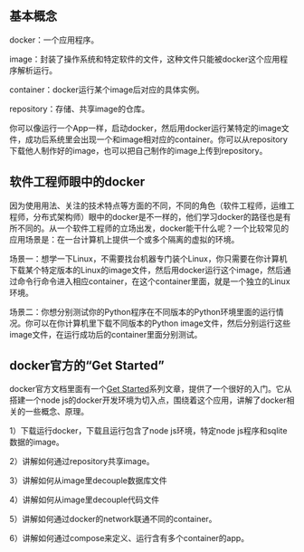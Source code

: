 
## 基本概念

docker：一个应用程序。

image：封装了操作系统和特定软件的文件，这种文件只能被docker这个应用程序解析运行。

container：docker运行某个image后对应的具体实例。

repository：存储、共享image的仓库。

你可以像运行一个App一样，启动docker，然后用docker运行某特定的image文件，成功后系统里会出现一个和image相对应的container。你可以从repository下载他人制作好的image，也可以把自己制作的image上传到repository。


## 软件工程师眼中的docker

因为使用用法、关注的技术特点等方面的不同，不同的角色（软件工程师，运维工程师，分布式架构师）眼中的docker是不一样的，他们学习docker的路径也是有所不同的。从一个软件工程师的立场出发，docker能干什么呢？一个比较常见的应用场景是：在一台计算机上提供一个或多个隔离的虚拟的环境。

场景一：想学一下Linux，不需要找台机器专门装个Linux，你只需要在你计算机下载某个特定版本的Linux的image文件，然后用docker运行这个image，然后通过命令行命令进入相应container，在这个container里面，就是一个独立的Linux环境。

场景二：你想分别测试你的Python程序在不同版本的Python环境里面的运行情况。你可以在你计算机里下载不同版本的Python image文件，然后分别运行这些image文件，在运行成功后的container里面分别测试。


## docker官方的“Get Started”

docker官方文档里面有一个[Get Started](https://docs.docker.com/get-started/)系列文章，提供了一个很好的入门。它从搭建一个node js的docker开发环境为切入点，围绕着这个应用，讲解了docker相关的一些概念、原理。

1）下载运行docker，下载且运行包含了node js环境，特定node js程序和sqlite数据的image。

2）讲解如何通过repository共享image。

3）讲解如何从image里decouple数据库文件

4）讲解如何从image里decouple代码文件

5）讲解如何通过docker的network联通不同的container。

6）讲解如何通过compose来定义、运行含有多个container的app。
